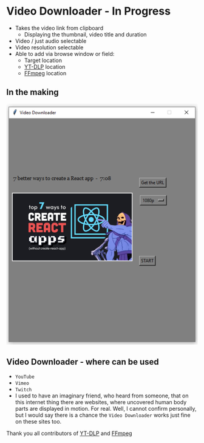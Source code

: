 # Video Downloader - In Progress
- Takes the video link from clipboard
    - Displaying the thumbnail, video title and duration
- Video / just audio selectable
- Video resolution selectable
- Able to add via browse window or field:
    - Target location
    - [YT-DLP](https://github.com/yt-dlp/yt-dlp) location
    - [FFmpeg](https://ffmpeg.org/) location

## In the making

<div align="center">
    <img src="docs/promo/screenshot.png" </img> 
</div>

## Video Downloader - where can be used
- `YouTube`
- `Vimeo`
- `Twitch`
- I used to have an imaginary friend, who heard from someone, that on this internet thing there are websites, where uncovered human body parts are displayed in motion. For real.
Well, I cannot confirm personally, but I would say there is a chance the `Video Downloader` works just fine on these sites too.

Thank you all contributors of [YT-DLP](https://github.com/yt-dlp/yt-dlp) and [FFmpeg](https://ffmpeg.org/)

